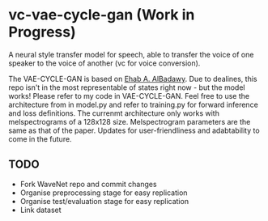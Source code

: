 # vc-vae-cycle-gan (Work in Progress)
A neural style transfer model for speech, able to transfer the voice of one speaker to the voice of another (vc for voice conversion).

The VAE-CYCLE-GAN is based on [Ehab A. AlBadawy](https://ebadawy.github.io/post/speech_style_transfer/). Due to dealines, this repo isn't in the most representable of states right now - but the model works! Please refer to my code in VAE-CYCLE-GAN. Feel free to use the architecture from in model.py and refer to training.py for forward inference and loss definitions. The currenmt architecture only works with melspectrograms of a 128x128 size. Melspectrogram parameters are the same as that of the paper. Updates for user-friendliness and adabtability to come in the future.

## TODO
- Fork WaveNet repo and commit changes
- Organise preprocessing stage for easy replication
- Organise test/evaluation stage for easy replication
- Link dataset
